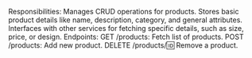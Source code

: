 Responsibilities:
Manages CRUD operations for products.
Stores basic product details like name, description, category, and general attributes.
Interfaces with other services for fetching specific details, such as size, price, or design.
Endpoints:
GET /products: Fetch list of products.
POST /products: Add new product.
DELETE /products/:id: Remove a product.
